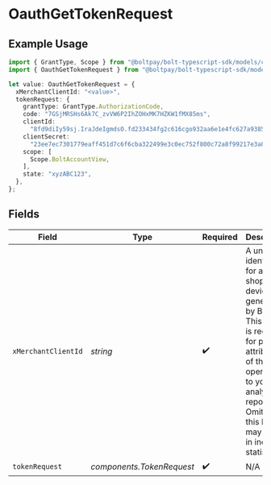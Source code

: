 # OauthGetTokenRequest

## Example Usage

```typescript
import { GrantType, Scope } from "@boltpay/bolt-typescript-sdk/models/components";
import { OauthGetTokenRequest } from "@boltpay/bolt-typescript-sdk/models/operations";

let value: OauthGetTokenRequest = {
  xMerchantClientId: "<value>",
  tokenRequest: {
    grantType: GrantType.AuthorizationCode,
    code: "7GSjMRSHs6Ak7C_zvVW6P2IhZOHxMK7HZKW1fMX85ms",
    clientId:
      "8fd9diIy59sj.IraJdeIgmdsO.fd233434fg2c616cgo932aa6e1e4fc627a9385045gr395222a127gi93c595rg4",
    clientSecret:
      "23ee7ec7301779eaff451d7c6f6cba322499e3c0ec752f800c72a8f99217e3a8",
    scope: [
      Scope.BoltAccountView,
    ],
    state: "xyzABC123",
  },
};
```

## Fields

| Field                                                                                                                                                                                                               | Type                                                                                                                                                                                                                | Required                                                                                                                                                                                                            | Description                                                                                                                                                                                                         |
| ------------------------------------------------------------------------------------------------------------------------------------------------------------------------------------------------------------------- | ------------------------------------------------------------------------------------------------------------------------------------------------------------------------------------------------------------------- | ------------------------------------------------------------------------------------------------------------------------------------------------------------------------------------------------------------------- | ------------------------------------------------------------------------------------------------------------------------------------------------------------------------------------------------------------------- |
| `xMerchantClientId`                                                                                                                                                                                                 | *string*                                                                                                                                                                                                            | :heavy_check_mark:                                                                                                                                                                                                  | A unique identifier for a shopper's device, generated by Bolt. This header is required for proper attribution of this operation to your analytics reports. Omitting this header may result in incorrect statistics. |
| `tokenRequest`                                                                                                                                                                                                      | *components.TokenRequest*                                                                                                                                                                                           | :heavy_check_mark:                                                                                                                                                                                                  | N/A                                                                                                                                                                                                                 |